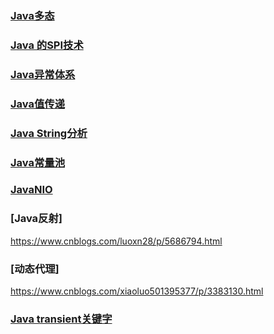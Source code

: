 

### [Java多态](java/basic/polymorphism.md)

### [Java 的SPI技术](java/basic/spi.md)


### [Java异常体系](java/basic/throwable.md)

### [Java值传递](java/basic/callbyvalue.md)


### [Java String分析](java/basic/string.md)

### [Java常量池](java/basic/constantpool.md)

### [JavaNIO](java/basic/nio.md)

### [Java反射]

https://www.cnblogs.com/luoxn28/p/5686794.html

### [动态代理]

https://www.cnblogs.com/xiaoluo501395377/p/3383130.html


### [Java transient关键字](java/basic/transient.md)






